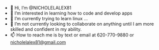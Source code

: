 - 👋 Hi, I’m @NICHOLELALEX81
- 👀 I’m interested in learning how to code and develop apps
- 🌱 I’m currently trying to learn linux ...
- 💞️ I’m not currently looking to collaborate on anything until I am more skilled and confident in my ability.
- 📫 How to reach me is by text or email at 620-770-9880 or nicholelalex81@gmail.com

<!---
NICHOLELALEX81/NICHOLELALEX81 is a ✨ special ✨ repository because its `README.md` (this file) appears on your GitHub profile.
You can click the Preview link to take a look at your changes.
--->
